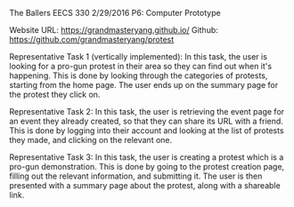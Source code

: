 The Ballers
EECS 330
2/29/2016
P6: Computer Prototype

Website URL: https://grandmasteryang.github.io/
Github: https://github.com/grandmasteryang/protest

Representative Task 1 (vertically implemented):
	In this task, the user is looking for a pro-gun protest in their area so they can find out when it's happening. This is done by looking through the categories of protests, starting from the home page. The user ends up on the summary page for the protest they click on.

Representative Task 2:
	In this task, the user is retrieving the event page for an event they already created, so that they can share its URL with a friend. This is done by logging into their account and looking at the list of protests they made, and clicking on the relevant one.

Representative Task 3:
	In this task, the user is creating a protest which is a pro-gun demonstration. This is done by going to the protest creation page, filling out the relevant information, and submitting it. The user is then presented with a summary page about the protest, along with a shareable link.
